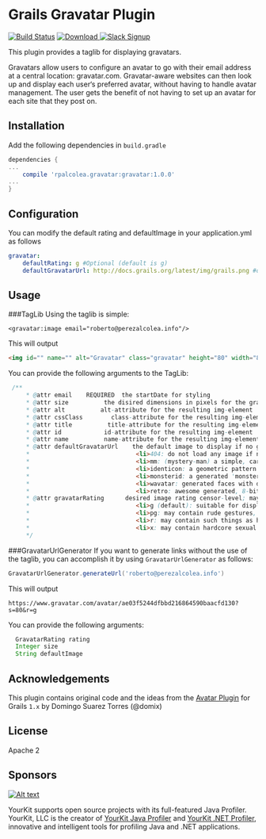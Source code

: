 # Grails Gravatar Plugin
[![Build Status](https://travis-ci.org/rpalcolea/grails-gravatar.svg?branch=master)](https://travis-ci.org/rpalcolea/grails-gravatar)
[ ![Download](https://api.bintray.com/packages/rpalcolea/plugins/gravatar/images/download.svg) ](https://bintray.com/rpalcolea/plugins/gravatar/_latestVersion)
[![Slack Signup](http://slack-signup.grails.org/badge.svg)](http://slack-signup.grails.org)

This plugin provides a taglib for displaying gravatars.

Gravatars allow users to configure an avatar to go with their email address at a central location: gravatar.com. Gravatar-aware websites can then look up and display each user‘s preferred avatar, without having to handle avatar management. The user gets the benefit of not having to set up an avatar for each site that they post on.

Installation
------------
Add the following dependencies in `build.gradle`
```groovy
dependencies {
...
    compile 'rpalcolea.gravatar:gravatar:1.0.0'
...
}
```

Configuration
-----
You can modify the default rating and defaultImage in your application.yml as follows
```yml
gravatar:
    defaultRating: g #Optional (default is g)
    defaultGravatarUrl: http://docs.grails.org/latest/img/grails.png #optional
```

Usage
-----
###TagLib
Using the taglib is simple:

```gsp
<gravatar:image email="roberto@perezalcolea.info"/>
```

This will output

```html
<img id="" name="" alt="Gravatar" class="gravatar" height="80" width="80" src="https://www.gravatar.com/avatar/ae03f5244dfbbd216864590baacfd130?s=80&r=g" title="gravatar"/>
```

You can provide the following arguments to the TagLib:

```groovy
 /**
     * @attr email    REQUIRED	the startDate for styling
     * @attr size          the disired dimensions in pixels for the gravatar image (from 1 up to 512)
     * @attr alt          alt-attribute for the resulting img-element
     * @attr cssClass        class-attribute for the resulting img-element
     * @attr title          title-attribute for the resulting img-element
     * @attr id            id-attribute for the resulting img-element
     * @attr name          name-attribute for the resulting img-element
     * @attr defaultGravatarUrl    the default image to display if no gravatar is found; may be a URL or one of the following (defaults to the official Gravatar logo):
     * 								<li>404: do not load any image if none is associated with the email hash, instead return an HTTP 404 (File Not Found) response
     * 								<li>mm: (mystery-man) a simple, cartoon-style silhouetted outline of a person (does not vary by email hash)
     * 								<li>identicon: a geometric pattern based on an email hash
     * 								<li>monsterid: a generated 'monster' with different colors, faces, etc
     * 								<li>wavatar: generated faces with differing features and backgrounds
     * 								<li>retro: awesome generated, 8-bit arcade-style pixelated faces
     * @attr gravatarRating      desired image rating censor-level; may be one of the following:
     * 								<li>g (default): suitable for display on all websites with any audience type.
     * 								<li>pg: may contain rude gestures, provocatively dressed individuals, the lesser swear words, or mild violence.
     * 								<li>r: may contain such things as harsh profanity, intense violence, nudity, or hard drug use.
     * 								<li>x: may contain hardcore sexual imagery or extremely disturbing violence.
     */
```
###GravatarUrlGenerator
If you want to generate links without the use of the taglib, you can accomplish it by using `GravatarUrlGenerator` as follows:

```groovy
GravatarUrlGenerator.generateUrl('roberto@perezalcolea.info')
```

This will output

```
https://www.gravatar.com/avatar/ae03f5244dfbbd216864590baacfd130?s=80&r=g
```

You can provide the following arguments:

```groovy
  GravatarRating rating
  Integer size
  String defaultImage
```

Acknowledgements
-------
This plugin contains original code and the ideas from the [Avatar Plugin](https://github.com/domix/avatarplugin) for Grails `1.x` by Domingo Suarez Torres (@domix) 

License
-------
Apache 2

Sponsors
-------
[![Alt text](https://www.yourkit.com/images/yklogo.png "YourKit")](https://www.yourkit.com/.net/profiler/index.jsp)

YourKit supports open source projects with its full-featured Java Profiler.
YourKit, LLC is the creator of <a href="https://www.yourkit.com/java/profiler/index.jsp">YourKit Java Profiler</a>
and <a href="https://www.yourkit.com/.net/profiler/index.jsp">YourKit .NET Profiler</a>,
innovative and intelligent tools for profiling Java and .NET applications.
